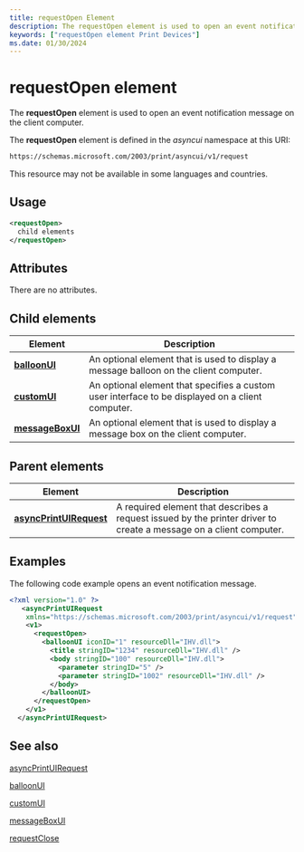 ```yaml
---
title: requestOpen Element
description: The requestOpen element is used to open an event notification message on the client computer.
keywords: ["requestOpen element Print Devices"]
ms.date: 01/30/2024
---
```


# requestOpen element

The **requestOpen** element is used to open an event notification message on the client computer.

The **requestOpen** element is defined in the *asyncui* namespace at this URI:

```xml
https://schemas.microsoft.com/2003/print/asyncui/v1/request
```

This resource may not be available in some languages and countries.

## Usage

```xml
<requestOpen>
  child elements
</requestOpen>
```

## Attributes

There are no attributes.

## Child elements

| Element | Description |
|--|--|
| [**balloonUI**](balloonui.md) | An optional element that is used to display a message balloon on the client computer. |
| [**customUI**](customui.md) | An optional element that specifies a custom user interface to be displayed on a client computer. |
| [**messageBoxUI**](messageboxui.md) | An optional element that is used to display a message box on the client computer. |

## Parent elements

| Element | Description |
|--|--|
| [**asyncPrintUIRequest**](asyncprintuirequest.md) | A required element that describes a request issued by the printer driver to create a message on a client computer. |

## Examples

The following code example opens an event notification message.

```xml
<?xml version="1.0" ?>
   <asyncPrintUIRequest
    xmlns="https://schemas.microsoft.com/2003/print/asyncui/v1/request">
    <v1>
      <requestOpen>
        <balloonUI iconID="1" resourceDll="IHV.dll">
          <title stringID="1234" resourceDll="IHV.dll" />
          <body stringID="100" resourceDll="IHV.dll">
            <parameter stringID="5" />
            <parameter stringID="1002" resourceDll="IHV.dll" />
          </body>
        </balloonUI>
      </requestOpen>
    </v1>
  </asyncPrintUIRequest>
```

## See also

[asyncPrintUIRequest](asyncprintuirequest.md)

[balloonUI](balloonui.md)

[customUI](customui.md)

[messageBoxUI](messageboxui.md)

[requestClose](requestclose.md)
